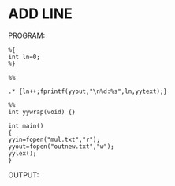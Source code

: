 # ADD LINE
PROGRAM:

    %{
    int ln=0;
    %}

    %%

    .* {ln++;fprintf(yyout,"\n%d:%s",ln,yytext);}

    %%
    int yywrap(void) {}

    int main()
    {
    yyin=fopen("mul.txt","r");
    yyout=fopen("outnew.txt","w");
    yylex();
    }

OUTPUT:
